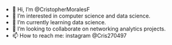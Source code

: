 - 👋 Hi, I’m @CristopherMoralesF
- 👀 I’m interested in computer science and data science. 
- 🌱 I’m currently learning data science. 
- 💞️ I’m looking to collaborate on networking analytics projects. 
- 📫 How to reach me: instagram @Cris270497

<!---
CristopherMoralesF/CristopherMoralesF is a ✨ special ✨ repository because its `README.md` (this file) appears on your GitHub profile.
You can click the Preview link to take a look at your changes.
--->

